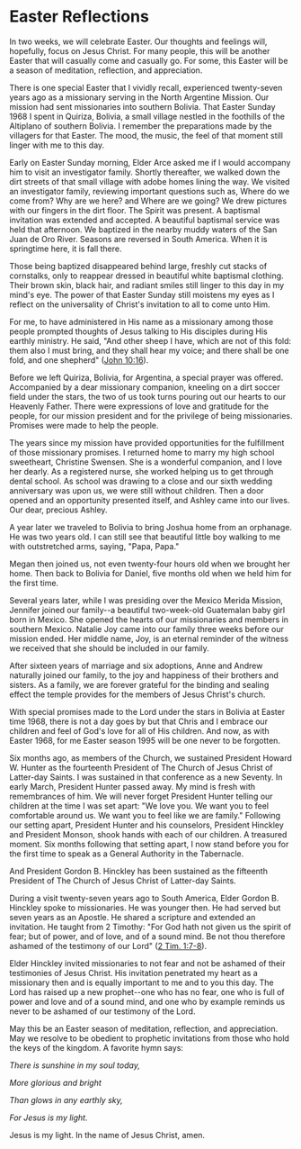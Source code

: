 # Easter Reflections

In two weeks, we will celebrate Easter. Our thoughts and feelings will,
hopefully, focus on Jesus Christ. For many people, this will be another Easter
that will casually come and casually go. For some, this Easter will be a
season of meditation, reflection, and appreciation.

There is one special Easter that I vividly recall, experienced twenty-seven
years ago as a missionary serving in the North Argentine Mission. Our mission
had sent missionaries into southern Bolivia. That Easter Sunday 1968 I spent
in Quiriza, Bolivia, a small village nestled in the foothills of the Altiplano
of southern Bolivia. I remember the preparations made by the villagers for
that Easter. The mood, the music, the feel of that moment still linger with me
to this day.

Early on Easter Sunday morning, Elder Arce asked me if I would accompany him
to visit an investigator family. Shortly thereafter, we walked down the dirt
streets of that small village with adobe homes lining the way. We visited an
investigator family, reviewing important questions such as, Where do we come
from? Why are we here? and Where are we going? We drew pictures with our
fingers in the dirt floor. The Spirit was present. A baptismal invitation was
extended and accepted. A beautiful baptismal service was held that afternoon.
We baptized in the nearby muddy waters of the San Juan de Oro River. Seasons
are reversed in South America. When it is springtime here, it is fall there.

Those being baptized disappeared behind large, freshly cut stacks of
cornstalks, only to reappear dressed in beautiful white baptismal clothing.
Their brown skin, black hair, and radiant smiles still linger to this day in
my mind's eye. The power of that Easter Sunday still moistens my eyes as I
reflect on the universality of Christ's invitation to all to come unto Him.

For me, to have administered in His name as a missionary among those people
prompted thoughts of Jesus talking to His disciples during His earthly
ministry. He said, "And other sheep I have, which are not of this fold: them
also I must bring, and they shall hear my voice; and there shall be one fold,
and one shepherd" ([John
10:16](https://www.lds.org/scriptures/nt/john/10.16?lang=eng#15)).

Before we left Quiriza, Bolivia, for Argentina, a special prayer was offered.
Accompanied by a dear missionary companion, kneeling on a dirt soccer field
under the stars, the two of us took turns pouring out our hearts to our
Heavenly Father. There were expressions of love and gratitude for the people,
for our mission president and for the privilege of being missionaries.
Promises were made to help the people.

The years since my mission have provided opportunities for the fulfillment of
those missionary promises. I returned home to marry my high school sweetheart,
Christine Swensen. She is a wonderful companion, and I love her dearly. As a
registered nurse, she worked helping us to get through dental school. As
school was drawing to a close and our sixth wedding anniversary was upon us,
we were still without children. Then a door opened and an opportunity
presented itself, and Ashley came into our lives. Our dear, precious Ashley.

A year later we traveled to Bolivia to bring Joshua home from an orphanage. He
was two years old. I can still see that beautiful little boy walking to me
with outstretched arms, saying, "Papa, Papa."

Megan then joined us, not even twenty-four hours old when we brought her home.
Then back to Bolivia for Daniel, five months old when we held him for the
first time.

Several years later, while I was presiding over the Mexico Merida Mission,
Jennifer joined our family--a beautiful two-week-old Guatemalan baby girl born
in Mexico. She opened the hearts of our missionaries and members in southern
Mexico. Natalie Joy came into our family three weeks before our mission ended.
Her middle name, Joy, is an eternal reminder of the witness we received that
she should be included in our family.

After sixteen years of marriage and six adoptions, Anne and Andrew naturally
joined our family, to the joy and happiness of their brothers and sisters. As
a family, we are forever grateful for the binding and sealing effect the
temple provides for the members of Jesus Christ's church.

With special promises made to the Lord under the stars in Bolivia at Easter
time 1968, there is not a day goes by but that Chris and I embrace our
children and feel of God's love for all of His children. And now, as with
Easter 1968, for me Easter season 1995 will be one never to be forgotten.

Six months ago, as members of the Church, we sustained President Howard W.
Hunter as the fourteenth President of The Church of Jesus Christ of Latter-day
Saints. I was sustained in that conference as a new Seventy. In early March,
President Hunter passed away. My mind is fresh with remembrances of him. We
will never forget President Hunter telling our children at the time I was set
apart: "We love you. We want you to feel comfortable around us. We want you to
feel like we are family." Following our setting apart, President Hunter and
his counselors, President Hinckley and President Monson, shook hands with each
of our children. A treasured moment. Six months following that setting apart,
I now stand before you for the first time to speak as a General Authority in
the Tabernacle.

And President Gordon B. Hinckley has been sustained as the fifteenth President
of The Church of Jesus Christ of Latter-day Saints.

During a visit twenty-seven years ago to South America, Elder Gordon B.
Hinckley spoke to missionaries. He was younger then. He had served but seven
years as an Apostle. He shared a scripture and extended an invitation. He
taught from 2 Timothy: "For God hath not given us the spirit of fear; but of
power, and of love, and of a sound mind. Be not thou therefore ashamed of the
testimony of our Lord" ([2 Tim.
1:7-8](https://www.lds.org/scriptures/nt/2-tim/1.7-8?lang=eng#6)).

Elder Hinckley invited missionaries to not fear and not be ashamed of their
testimonies of Jesus Christ. His invitation penetrated my heart as a
missionary then and is equally important to me and to you this day. The Lord
has raised up a new prophet--one who has no fear, one who is full of power and
love and of a sound mind, and one who by example reminds us never to be
ashamed of our testimony of the Lord.

May this be an Easter season of meditation, reflection, and appreciation. May
we resolve to be obedient to prophetic invitations from those who hold the
keys of the kingdom. A favorite hymn says:

_There is sunshine in my soul today,_

_More glorious and bright_

_Than glows in any earthly sky,_

_For Jesus is my light._

Jesus is my light. In the name of Jesus Christ, amen.

